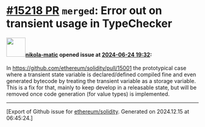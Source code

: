# [\#15218 PR](https://github.com/ethereum/solidity/pull/15218) `merged`: Error out on transient usage in TypeChecker

#### <img src="https://avatars.githubusercontent.com/u/4415530?u=dc3db70e8fbd03f92ca81ee173d57774ce61084d&v=4" width="50">[nikola-matic](https://github.com/nikola-matic) opened issue at [2024-06-24 19:32](https://github.com/ethereum/solidity/pull/15218):

In https://github.com/ethereum/solidity/pull/15001 the prototypical case where a transient state variable is declared/defined compiled fine and even generated bytecode by treating the transient variable as a storage variable. This is a fix for that, mainly to keep develop in a releasable state, but will be removed once code generation (for value types) is implemented.




-------------------------------------------------------------------------------



[Export of Github issue for [ethereum/solidity](https://github.com/ethereum/solidity). Generated on 2024.12.15 at 06:45:24.]
